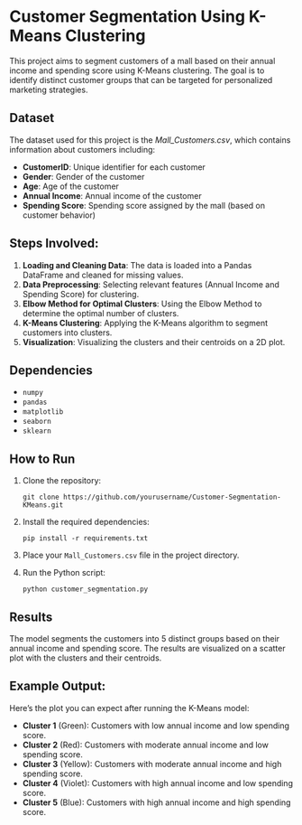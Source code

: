 
# Customer Segmentation Using K-Means Clustering

This project aims to segment customers of a mall based on their annual income and spending score using K-Means clustering. The goal is to identify distinct customer groups that can be targeted for personalized marketing strategies.

## Dataset

The dataset used for this project is the *Mall_Customers.csv*, which contains information about customers including:
- **CustomerID**: Unique identifier for each customer
- **Gender**: Gender of the customer
- **Age**: Age of the customer
- **Annual Income**: Annual income of the customer
- **Spending Score**: Spending score assigned by the mall (based on customer behavior)

## Steps Involved:

1. **Loading and Cleaning Data**: The data is loaded into a Pandas DataFrame and cleaned for missing values.
2. **Data Preprocessing**: Selecting relevant features (Annual Income and Spending Score) for clustering.
3. **Elbow Method for Optimal Clusters**: Using the Elbow Method to determine the optimal number of clusters.
4. **K-Means Clustering**: Applying the K-Means algorithm to segment customers into clusters.
5. **Visualization**: Visualizing the clusters and their centroids on a 2D plot.

## Dependencies

- `numpy`
- `pandas`
- `matplotlib`
- `seaborn`
- `sklearn`

## How to Run

1. Clone the repository:
   ```
   git clone https://github.com/yourusername/Customer-Segmentation-KMeans.git
   ```

2. Install the required dependencies:
   ```
   pip install -r requirements.txt
   ```

3. Place your `Mall_Customers.csv` file in the project directory.

4. Run the Python script:
   ```
   python customer_segmentation.py
   ```

## Results

The model segments the customers into 5 distinct groups based on their annual income and spending score. The results are visualized on a scatter plot with the clusters and their centroids.

## Example Output:

Here’s the plot you can expect after running the K-Means model:

- **Cluster 1** (Green): Customers with low annual income and low spending score.
- **Cluster 2** (Red): Customers with moderate annual income and low spending score.
- **Cluster 3** (Yellow): Customers with moderate annual income and high spending score.
- **Cluster 4** (Violet): Customers with high annual income and low spending score.
- **Cluster 5** (Blue): Customers with high annual income and high spending score.

